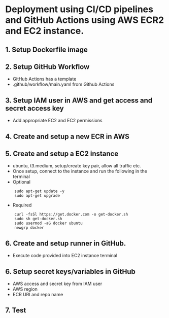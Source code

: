 # Deployment using CI/CD pipelines and GitHub Actions using AWS ECR2 and EC2 instance.    
## 1. Setup Dockerfile image
## 2. Setup GitHub Workflow 
- GitHub Actions has a template
- .github/workflow/main.yaml from Github Actions
## 3. Setup IAM user in AWS and get access and secret access key
- Add appropriate EC2 and EC2 permissions
## 4. Create and setup a new ECR in AWS
## 5. Create and setup a EC2 instance 
- ubuntu, t3.medium, setup/create key pair, allow all traffic etc.
- Once setup, connect to the instance and run the following in the terminal
- Optional
```
    sudo apt-get update -y
    sudo apt-get upgrade
```
- Required
```
    curl -fsSl https://get.docker.com -o get-docker.sh
    sudo sh get-docker.sh
    sudo usermod -aG docker ubuntu
    newgrp docker
```
## 6. Create and setup runner in GitHub. 
- Execute code provided into EC2 instance terminal
## 6. Setup secret keys/variables in GitHub
  - AWS access and secret key from IAM user
  - AWS region
  - ECR URI and repo name
## 7. Test 
